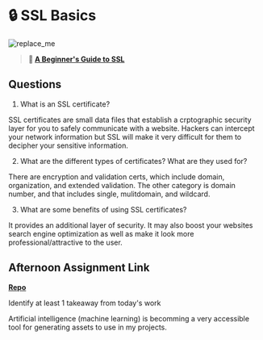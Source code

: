 # 🔒 SSL Basics

![replace_me](https://codeworks.blob.core.windows.net/public/assets/img/illustrations/placeholder.svg)

> **📖 [A Beginner's Guide to SSL](https://codeworksacademy.com/fs-student-guide/resources/wk8-9/07-SSL)**

## Questions

1. What is an SSL certificate?

SSL certificates are small data files that establish a crptographic security layer for you to safely communicate with a website.
Hackers can intercept your network information but SSL will make it very difficult for them to decipher your sensitive information.

2. What are the different types of certificates? What are they used for?

There are encryption and validation certs, which include domain, organization, and extended validation.
The other category is domain number, and that includes single, mulitdomain, and wildcard.

3. What are some benefits of using SSL certificates?

It provides an additional layer of security.
It may also boost your websites search engine optimization as well as make it look more professional/attractive to the user.

## Afternoon Assignment Link

**[Repo](https://github.com/ZacGamble/scurvy-dogs)**

Identify at least 1 takeaway from today's work

Artificial intelligence (machine learning) is becomming a very accessible tool for generating assets to use in my projects.
